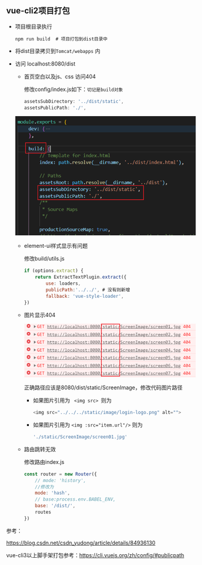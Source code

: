 ## vue-cli2项目打包

*   项目根目录执行

    ```npm
    npm run build  # 项目打包到dist目录中
    ```

*   将dist目录拷贝到`Tomcat/webapps` 内

*   访问 localhost:8080/dist

    *   首页空白以及js、css 访问404

        修改config/index.js如下：`切记是build对象`

        ```javascript
        assetsSubDirectory: '../dist/static',
        assetsPublicPath: './',
        ```

    ![1609933918538](第十八节-项目部署.assets/1609933918538.png)

    *   element-ui样式显示有问题

        修改build/utils.js 

        ```javascript
        if (options.extract) {
            return ExtractTextPlugin.extract({
                use: loaders,
                publicPath:'../../', # 没有则新增
                fallback: 'vue-style-loader',
        })
        ```

    *   图片显示404

        ![1609934341978](第十八节-项目部署.assets/1609934341978.png)

        正确路径应该是8080/dist/static/ScreenImage，修改代码图片路径

        *   如果图片引用为 `  <img src>  `则为

            ```javascript
            <img src="../../../static/image/login-logo.png" alt="">
            ```

        *   如果图片引用为 `<img :src="item.url"/>` 则为

            ```javascript
            './static/ScreenImage/screen01.jpg'
            ```

    *   路由跳转无效

        修改路由index.js

        ```javascript
        const router = new Router({
            // mode: 'history',
            //修改为
            mode: 'hash',
            // base:process.env.BABEL_ENV,
            base: '/dist/',
            routes
        })
        ```

        

参考：

https://blog.csdn.net/csdn_yudong/article/details/84936130



vue-cli3以上脚手架打包参考：https://cli.vuejs.org/zh/config/#publicpath